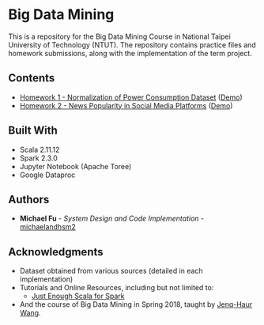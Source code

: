 # Big Data Mining

This is a repository for the Big Data Mining Course in National Taipei University of Technology (NTUT). The repository contains practice files and homework submissions, along with the implementation of the term project.

## Contents


* [Homework 1 - Normalization of Power Consumption Dataset](https://github.com/michaelandhsm2/big-data-mining-course/tree/master/hw1) ([Demo](https://github.com/michaelandhsm2/big-data-mining-course/blob/master/hw1/HW%20%231.ipynb))
* [Homework 2 - News Popularity in Social Media Platforms](https://github.com/michaelandhsm2/big-data-mining-course/tree/master/hw2) ([Demo](https://github.com/michaelandhsm2/big-data-mining-course/blob/master/hw2/HW%20%232.ipynb))


## Built With

* Scala 2.11.12
* Spark 2.3.0
* Jupyter Notebook (Apache Toree)
* Google Dataproc

## Authors

* **Michael Fu** - *System Design and Code Implementation* - [michaelandhsm2](https://github.com/michaelandhsm2)

## Acknowledgments

* Dataset obtained from various sources (detailed in each implementation)
* Tutorials and Online Resources, including but not limited to:
  - [Just Enough Scala for Spark](https://github.com/deanwampler/JustEnoughScalaForSpark)
* And the course of Big Data Mining in Spring 2018, taught by <a href="http://www.cc.ntut.edu.tw/~jhwang/">Jenq-Haur Wang</a>.
